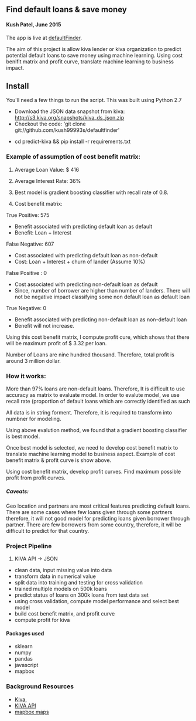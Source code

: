 ## Find default loans & save money 

#### Kush Patel, June 2015

The app is live at [defaultFinder](http://www.defaultfinder.info).  

The aim of this project is allow kiva lender or kiva organization to predict potential default loans to save money using machine learning. Using cost benifit matrix and profit curve, translate machine learning to business impact.

## Install
You'll need a few things to run the script. This was built using Python 2.7 

- Download the JSON data snapshot from kiva: http://s3.kiva.org/snapshots/kiva_ds_json.zip
- Checkout the code: 'git clone git://github.com/kush99993s/defaultfinder' 
* cd predict-kiva && pip install -r requirements.txt

### Example of assumption of cost benefit matrix:
1. Average Loan Value: $ 416
2. Average Interest Rate: 36%

3. Best model is gradient boosting classifier with recall rate of 0.8. 
4. Cost benefit matrix:

True Positive: 575 
- Benefit associated with predicting default loan as default
- Benefit: Loan + Interest 


False Negative: 607
- Cost associated with predicting default loan as non-default
- Cost: Loan + Interest + churn of lander (Assume 10%)

False Positive : 0
- Cost associated with predicting non-default loan as default
- Since, number of borrower are higher than number of landers. There will not be negative impact classifying some non default loan as default loan

True Negative: 0
- Benefit associated with predicting non-default loan as non-default loan
- Benefit will not increase.

Using this cost benefit matrix, I compute profit cure, which shows that there will be maximum profit of $ 3.32 per loan.

Number of Loans are nine hundred thousand. Therefore, total profit is around 3 million dollar. 

### How it works:

More than 97% loans are non-default loans. Therefore, It is difficult to use accuracy as matrix to evaluate model. In order to evalute model, we use recall rate (proportion of default loans which are correctly identified as such

All data is in string forment. Therefore, it is required to transform into numbner for modeling.

Using above evalution method, we found that a gradient boosting classifier is best model. 

Once best model is selected, we need to develop cost benefit matrix to translate machine learning model to business aspect. Example of cost benefit matrix & profit curve is show above.

Using cost benefit matrix, develop profit curves. Find maximum possible profit from profit curves. 


##### Caveats:
Geo location and partners are most critical features predicting default loans. There are some cases where few loans given through some partners therefore, it will not good model for predicting loans given borrower through partner. There are few borrowers from some country, therefore, it will be difficult to predict for that country.


### Project Pipeline
1. KIVA API -> JSON
- clean data, input missing value into data
- transform data in numerical value
- split data into training and testing for cross validation
- trained multiple models on 500k loans
- predict status of loans on 300k loans from test data set
- using cross validation, compute model performance and select best model
- build cost benefit matrix, and profit curve
- compute profit for kiva 



#### Packages used
- sklearn
- numpy
- pandas
- javascript
- mapbox

### Background Resources
- [Kiva](https://kiva.org/), 
- [KIVA API](https://build.kiva.org/)
- [mapbox maps](http://leafletjs.com/)